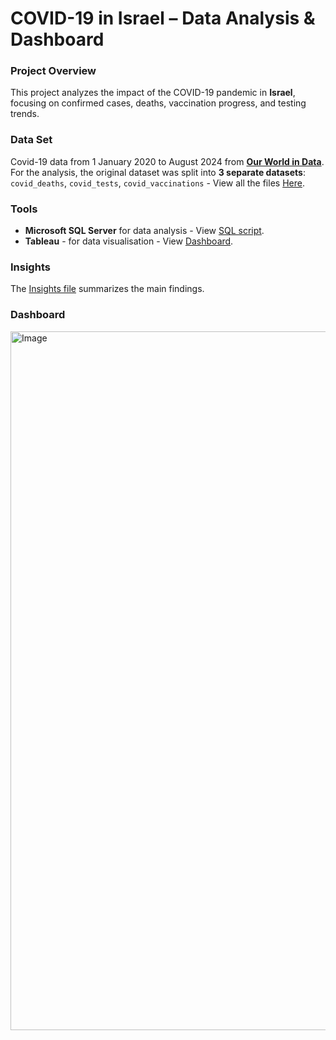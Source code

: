 # COVID-19 in Israel – Data Analysis & Dashboard

### Project Overview
This project analyzes the impact of the COVID-19 pandemic in **Israel**, focusing on confirmed cases, deaths, vaccination progress, and testing trends.  

### Data Set
Covid-19 data from 1 January 2020 to August 2024 from **[Our World in Data](https://ourworldindata.org/covid-deaths)**.  
For the analysis, the original dataset was split into **3 separate datasets**: `covid_deaths`, `covid_tests`, `covid_vaccinations` - View all the files [Here](https://github.com/noammaoz1/COVID-19-in-Israel/blob/main/covid_data.zip).

### Tools
- **Microsoft SQL Server** for data analysis - View [SQL script](https://github.com/noammaoz1/COVID-19-in-Israel/blob/main/Covid-19.sql).
- **Tableau** - for data visualisation - View [Dashboard](https://public.tableau.com/views/Covid-19Dashboard_17577858158690/CovidDashboard?:language=en-US&:sid=&:redirect=auth&:display_count=n&:origin=viz_share_link).

### Insights
The [Insights file]() summarizes the main findings.

### Dashboard
<a href="https://public.tableau.com/views/Covid-19Dashboard_17577858158690/CovidDashboard?:language=en-US&:sid=&:display_count=n&:origin=viz_share_link" target="_blank">
  <img width="1799" height="1118" alt="Image" src="https://github.com/user-attachments/assets/c4f86a32-7cff-4d3c-b15f-0816a153cec4">
</a>
